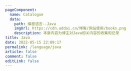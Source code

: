 ```yaml
---
pageComponent:
  name: Catalogue
  data:
    path: 编程语言--Java
    imgUrl: https://cdn.addai.cn/博客/网站使用/books.png
    description: 本章内容为博主对Java相关内容的收集和记录
title: Java
date: 2022-05-15 22:09:17
permalink: /language/java
article: false
comment: false
editLink: false
---
```

